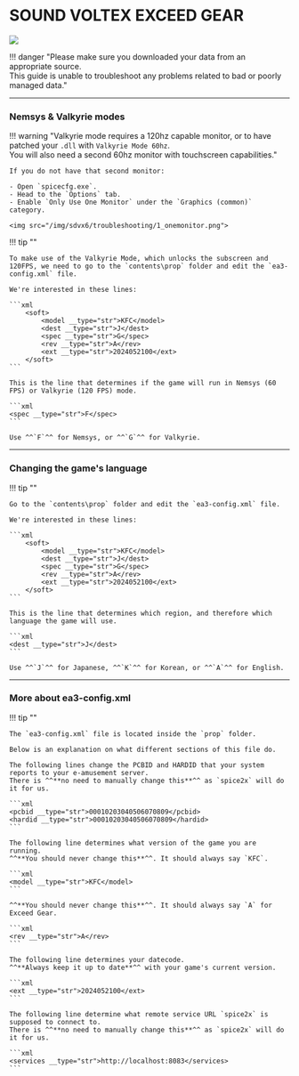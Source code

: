 # SOUND VOLTEX EXCEED GEAR
<img src="/img/sdvx6/exceedgear.png">

!!! danger "Please make sure you downloaded your data from an appropriate source.<br>This guide is unable to troubleshoot any problems related to bad or poorly managed data."

---
### Nemsys & Valkyrie modes

!!! warning "Valkyrie mode requires a 120hz capable monitor, or to have patched your `.dll` with `Valkyrie Mode 60hz`.<br>You will also need a second 60hz monitor with touchscreen capabilities."

    If you do not have that second monitor:

    - Open `spicecfg.exe`.
    - Head to the `Options` tab.
    - Enable `Only Use One Monitor` under the `Graphics (common)` category.

    <img src="/img/sdvx6/troubleshooting/1_onemonitor.png">

!!! tip ""

	To make use of the Valkyrie Mode, which unlocks the subscreen and 120FPS, we need to go to the `contents\prop` folder and edit the `ea3-config.xml` file.

    We're interested in these lines:

	```xml
		<soft>
			<model __type="str">KFC</model>
			<dest __type="str">J</dest>
			<spec __type="str">G</spec>
			<rev __type="str">A</rev>
			<ext __type="str">2024052100</ext>
		</soft>
	```

    This is the line that determines if the game will run in Nemsys (60 FPS) or Valkyrie (120 FPS) mode.

    ```xml
    <spec __type="str">F</spec>
    ```

    Use ^^`F`^^ for Nemsys, or ^^`G`^^ for Valkyrie.    
    
---
### Changing the game's language

!!! tip ""

    Go to the `contents\prop` folder and edit the `ea3-config.xml` file.

    We're interested in these lines:

	```xml
		<soft>
			<model __type="str">KFC</model>
			<dest __type="str">J</dest>
			<spec __type="str">G</spec>
			<rev __type="str">A</rev>
			<ext __type="str">2024052100</ext>
		</soft>
	```

    This is the line that determines which region, and therefore which language the game will use.

    ```xml
    <dest __type="str">J</dest>
    ```

    Use ^^`J`^^ for Japanese, ^^`K`^^ for Korean, or ^^`A`^^ for English.

---
### More about ea3-config.xml

!!! tip ""

    The `ea3-config.xml` file is located inside the `prop` folder. 

    Below is an explanation on what different sections of this file do.

    The following lines change the PCBID and HARDID that your system reports to your e-amusement server.  
    There is ^^**no need to manually change this**^^ as `spice2x` will do it for us.
    
    ```xml
    <pcbid __type="str">00010203040506070809</pcbid>
    <hardid __type="str">00010203040506070809</hardid>
    ```

    The following line determines what version of the game you are running.  
    ^^**You should never change this**^^. It should always say `KFC`.

    ```xml
    <model __type="str">KFC</model>
    ```

    ^^**You should never change this**^^. It should always say `A` for Exceed Gear.

    ```xml
    <rev __type="str">A</rev>
    ```

    The following line determines your datecode.  
    ^^**Always keep it up to date**^^ with your game's current version.

    ```xml
    <ext __type="str">2024052100</ext>
    ```

    The following line determine what remote service URL `spice2x` is supposed to connect to.  
    There is ^^**no need to manually change this**^^ as `spice2x` will do it for us.
    
    ```xml
    <services __type="str">http://localhost:8083</services>
    ```